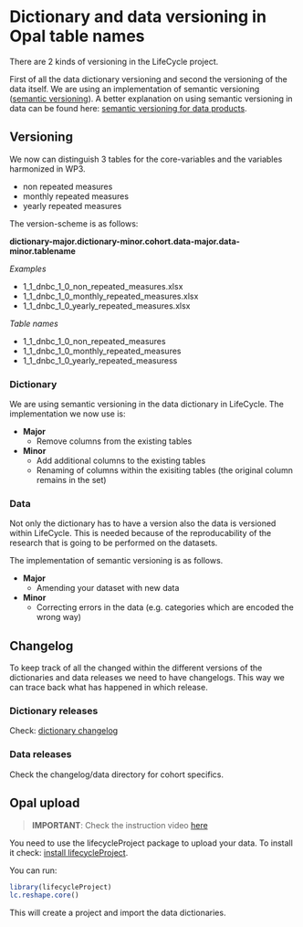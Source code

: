 # Dictionary and data versioning in Opal table names

There are 2 kinds of versioning in the LifeCycle project.

First of all the data dictionary versioning and second the versioning of the data itself. We are using an implementation of semantic versioning ([semantic versioning](https://semver.org)). A better explanation on using semantic versioning in data can be found here: [semantic versioning for data products](https://medium.com/data-architect/semantic-versioning-for-data-products-2b060962093).

## Versioning
We now can distinguish 3 tables for the core-variables and the variables harmonized in WP3.
* non repeated measures
* monthly repeated measures
* yearly repeated measures

The version-scheme is as follows:

**dictionary-major.dictionary-minor.cohort.data-major.data-minor.tablename**

*Examples*
* 1_1_dnbc_1_0_non_repeated_measures.xlsx
* 1_1_dnbc_1_0_monthly_repeated_measures.xlsx
* 1_1_dnbc_1_0_yearly_repeated_measures.xlsx

*Table names*
* 1_1_dnbc_1_0_non_repeated_measures
* 1_1_dnbc_1_0_monthly_repeated_measures
* 1_1_dnbc_1_0_yearly_repeated_measuress

### Dictionary
We are using semantic versioning in the data dictionary in LifeCycle. The implementation we now use is:

* **Major**
  * Remove columns from the existing tables
* **Minor**
  * Add additional columns to the existing tables
  * Renaming of columns within the exisiting tables (the original column remains in the set)

### Data
Not only the dictionary has to have a version also the data is versioned within LifeCycle. This is needed because of the reproducability of the research that is going to be performed on the datasets.

The implementation of semantic versioning is as follows.
* **Major**
  * Amending your dataset with new data
* **Minor**
  * Correcting errors in the data (e.g. categories which are encoded the wrong way)

## Changelog
To keep track of all the changed within the different versions of the dictionaries and data releases we need to have changelogs. This way we can trace back what has happened in which release.

### Dictionary releases
Check: [dictionary changelog](./changelogs/DICTIONARY_CHANGELOG.md)

### Data releases
Check the changelog/data directory for cohort specifics.

## Opal upload
>**IMPORTANT**: Check the instruction video [here](https://youtube.com)

You need to use the lifecycleProject package to upload your data. To install it check: [install lifecycleProject](README.md#Installation).

You can run:

```R
library(lifecycleProject)
lc.reshape.core()
```

This will create a project and import the data dictionaries.
